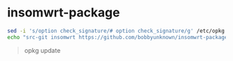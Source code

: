 # insomwrt-package

```bash
sed -i 's/option check_signature/# option check_signature/g' /etc/opkg.conf
echo "src-git insomwrt https://github.com/bobbyunknown/insomwrt-package.git;package" >> feeds.conf
```
> opkg update

